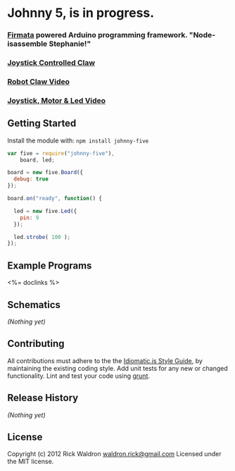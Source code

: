 # Johnny 5, is in progress.

### [Firmata](https://github.com/jgautier/firmata) powered Arduino programming framework. "Node-isassemble Stephanie!"

### [Joystick Controlled Claw](http://jsfiddle.net/rwaldron/6ZXFe/show/light/)
### [Robot Claw Video](http://jsfiddle.net/rwaldron/CFSZJ/show/light/)
### [Joystick, Motor & Led Video](http://jsfiddle.net/rwaldron/gADSz/show/light/)

## Getting Started
Install the module with: `npm install johnny-five`

```javascript
var five = require("johnny-five"),
    board, led;

board = new five.Board({
  debug: true
});

board.on("ready", function() {

  led = new five.Led({
    pin: 9
  });

  led.strobe( 100 );
});
```

## Example Programs

<%= doclinks %>

## Schematics

_(Nothing yet)_



## Contributing
All contributions must adhere to the the [Idiomatic.js Style Guide](https://github.com/rwldrn/idiomatic.js),
by maintaining the existing coding style. Add unit tests for any new or changed functionality. Lint and test your code using [grunt](https://github.com/cowboy/grunt).

## Release History
_(Nothing yet)_

## License
Copyright (c) 2012 Rick Waldron <waldron.rick@gmail.com>
Licensed under the MIT license.
